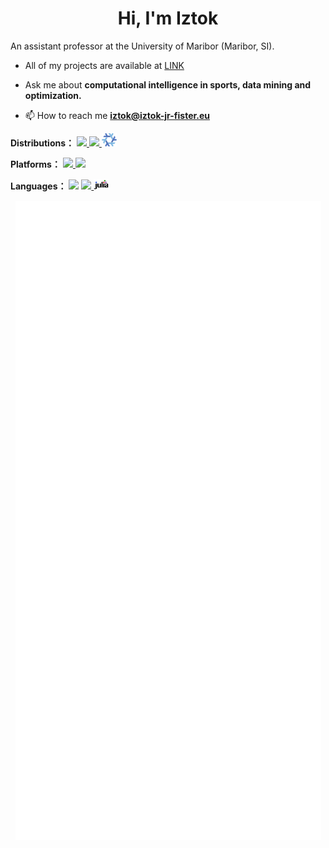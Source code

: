<h1 align="center">Hi, I'm Iztok</h1>

An assistant professor at the University of Maribor (Maribor, SI).

- All of my projects are available at [LINK](https://github.com/firefly-cpp/firefly-cpp/blob/main/PROJECTS.md)

- Ask me about **computational intelligence in sports, data mining and optimization.**

- :mailbox: How to reach me **iztok@iztok-jr-fister.eu**

**Distributions：**
<a href="https://getfedora.org">
<img src="https://upload.wikimedia.org/wikipedia/commons/3/3f/Fedora_logo.svg" width="24" />
</a>
<a href="https://www.alpinelinux.org/">
<img src="https://avatars.githubusercontent.com/u/7600810?s=64&v=4" width="24" />
</a>
<a href="https://nixos.org">
<img src="https://raw.githubusercontent.com/NixOS/nixos-artwork/master/logo/nix-snowflake.svg" width="24" />
</a>

**Platforms：**
<a href="https://www.kernel.org">
<img src="https://cdn.jsdelivr.net/gh/xmuli/xmuliPic@pic/2020/linux.svg" width="24" />
</a>
<a href="https://www.raspberrypi.org">
<img src="https://upload.wikimedia.org/wikipedia/de/c/cb/Raspberry_Pi_Logo.svg" width="24" />
</a>

**Languages：**
<img src="https://cdn.jsdelivr.net/gh/xmuli/xmuliPic@pic/2020/icons8-c++.svg" width="24" />
<a href="https://www.python.org">
<img src="https://upload.wikimedia.org/wikipedia/commons/c/c3/Python-logo-notext.svg" width="24" />
</a>
<a href="https://julialang.org/">
<img src="https://raw.githubusercontent.com/JuliaLang/julia-logo-graphics/b5551ca7946b4a25746c045c15fbb8806610f8d0/images/julia-logo-color.svg" width="24" />
</a>

<p align="center">
  <a href="https://github.com/firefly-cpp/">
    <img src="https://raw.githubusercontent.com/firefly-cpp/firefly-cpp/main/github-metrics.svg" />
  </a>
</p>
